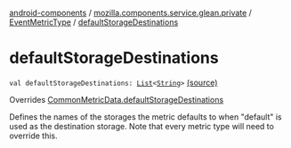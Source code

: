 [android-components](../../index.md) / [mozilla.components.service.glean.private](../index.md) / [EventMetricType](index.md) / [defaultStorageDestinations](./default-storage-destinations.md)

# defaultStorageDestinations

`val defaultStorageDestinations: `[`List`](https://kotlinlang.org/api/latest/jvm/stdlib/kotlin.collections/-list/index.html)`<`[`String`](https://kotlinlang.org/api/latest/jvm/stdlib/kotlin/-string/index.html)`>` [(source)](https://github.com/mozilla-mobile/android-components/blob/master/components/service/glean/src/main/java/mozilla/components/service/glean/private/EventMetricType.kt#L41)

Overrides [CommonMetricData.defaultStorageDestinations](../-common-metric-data/default-storage-destinations.md)

Defines the names of the storages the metric defaults to when
"default" is used as the destination storage.
Note that every metric type will need to override this.

